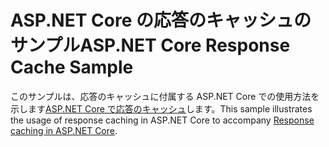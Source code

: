 # <a name="aspnet-core-response-cache-sample"></a><span data-ttu-id="2cb0d-101">ASP.NET Core の応答のキャッシュのサンプル</span><span class="sxs-lookup"><span data-stu-id="2cb0d-101">ASP.NET Core Response Cache Sample</span></span>

<span data-ttu-id="2cb0d-102">このサンプルは、応答のキャッシュに付属する ASP.NET Core での使用方法を示します[ASP.NET Core で応答のキャッシュ](https://docs.microsoft.com/aspnet/core/performance/caching/response)します。</span><span class="sxs-lookup"><span data-stu-id="2cb0d-102">This sample illustrates the usage of response caching in ASP.NET Core to accompany [Response caching in ASP.NET Core](https://docs.microsoft.com/aspnet/core/performance/caching/response).</span></span>
